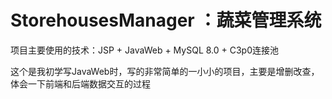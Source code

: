 # StorehousesManager ：蔬菜管理系统

项目主要使用的技术：JSP + JavaWeb + MySQL 8.0 + C3p0连接池

这个是我初学写JavaWeb时，写的非常简单的一小小的项目，主要是增删改查，体会一下前端和后端数据交互的过程













